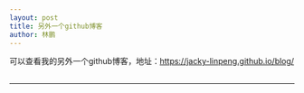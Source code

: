 ```yaml
---
layout: post
title: 另外一个github博客
author: 林鹏
---
```


可以查看我的另外一个github博客，地址：https://jacky-linpeng.github.io/blog/

##  
-----

